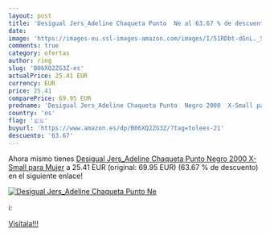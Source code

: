 ```yaml
---
layout: post
title: 'Desigual Jers_Adeline Chaqueta Punto  Ne al 63.67 % de descuento'
date: 
image: 'https://images-eu.ssl-images-amazon.com/images/I/51RDbt-dGnL._SL200_.jpg'
comments: true
category: ofertas
author: ring
slug: 'B06XQ2ZG3Z-es'
actualPrice: 25.41 EUR
currency: EUR
price: 25.41
comparePrice: 69.95 EUR
prodname: 'Desigual Jers_Adeline Chaqueta Punto  Negro 2000  X-Small para Mujer'
country: 'es'
flag: '🇪🇸'
buyurl: 'https://www.amazon.es/dp/B06XQ2ZG3Z/?tag=tolees-21'
descuento: '63.67'
---
```


Ahora mismo tienes [Desigual Jers_Adeline Chaqueta Punto  Negro 2000  X-Small para Mujer](https://www.amazon.es/dp/B06XQ2ZG3Z/?tag=tolees-21) a 25.41 EUR (original: 69.95 EUR) (63.67 %  de descuento) en el siguiente enlace!

[![Desigual Jers_Adeline Chaqueta Punto  Ne](https://images-eu.ssl-images-amazon.com/images/I/51RDbt-dGnL._SL200_.jpg)](https://www.amazon.es/dp/B06XQ2ZG3Z/?tag=tolees-21)

ℹ️:


[Visítala!!!](https://www.amazon.es/dp/B06XQ2ZG3Z/?tag=tolees-21)
